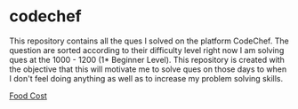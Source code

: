 # codechef
This repository contains all the ques I solved on the platform CodeChef.
The question are sorted according to their difficulty level right now I am solving ques at the 1000 - 1200 (1* Beginner Level).
This repository is created with the objective that this will motivate me to solve ques on those days to when I don't feel doing anything as well as to increase my problem solving skills.

<a href="https://www.codechef.com/problems/FOODCOST">Food Cost
